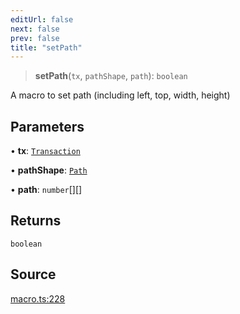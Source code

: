 ```yaml
---
editUrl: false
next: false
prev: false
title: "setPath"
---
```


> **setPath**(`tx`, `pathShape`, `path`): `boolean`

A macro to set path (including left, top, width, height)

## Parameters

• **tx**: [`Transaction`](/api-core/classes/transaction/)

• **pathShape**: [`Path`](/api-core/classes/path/)

• **path**: `number`[][]

## Returns

`boolean`

## Source

[macro.ts:228](https://github.com/dakhetov/dgmjs/blob/main/packages/core/src/macro.ts#L228)
